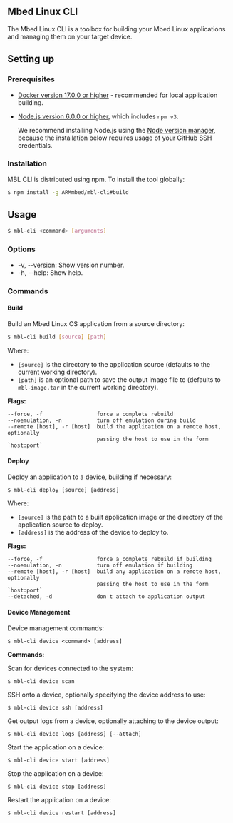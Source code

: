 ## Mbed Linux CLI

The Mbed Linux CLI is a toolbox for building your Mbed Linux applications and managing them on your target device.

<!--Do I have to use it? What other tools can I use?-->
<!--Will anyone be able to install it? Right now the repo is private-->

## Setting up

### Prerequisites

* [Docker version 17.0.0 or higher](https://www.docker.com) - recommended for local application building.
* [Node.js version 6.0.0 or higher](https://nodejs.org), which includes `npm v3`.

    We recommend installing Node.js using the [Node version manager](https://github.com/creationix/nvm), because the installation below requires usage of your GitHub SSH credentials.

### Installation

MBL CLI is distributed using npm. To install the tool globally:

```bash
$ npm install -g ARMmbed/mbl-cli#build
```

## Usage

```bash
$ mbl-cli <command> [arguments]
```

### Options

* -v, --version: Show version number.
* -h, --help: Show help.

### Commands

#### Build

Build an Mbed Linux OS application from a source directory:

```bash
$ mbl-cli build [source] [path]
```

Where:

* `[source]` is the directory to the application source (defaults to the current working directory).
* `[path]` is an optional path to save the output image file to (defaults to `mbl-image.tar` in the current working directory).

**Flags:**

```
--force, -f                 force a complete rebuild
--noemulation, -n           turn off emulation during build
--remote [host], -r [host]  build the application on a remote host, optionally
                            passing the host to use in the form `host:port`
```

#### Deploy

Deploy an application to a device, building if necessary:

```
$ mbl-cli deploy [source] [address]
```

Where:

* `[source]` is the path to a built application image or the directory of the application source to deploy.
* `[address]` is the address of the device to deploy to.

**Flags:**

```
--force, -f                 force a complete rebuild if building
--noemulation, -n           turn off emulation if building
--remote [host], -r [host]  build any application on a remote host, optionally
                            passing the host to use in the form `host:port`
--detached, -d              don't attach to application output
```

#### Device Management

<!--I thought you meant Pelion Device Management. Can I call this "Device operations" or some other horrir designed purely to avoid confusion with our other product?-->

Device management commands:

```
$ mbl-cli device <command> [address]
```

**Commands:**

Scan for devices connected to the system:

```
$ mbl-cli device scan
```

SSH onto a device, optionally specifying the device address to use:

```
$ mbl-cli device ssh [address]
```

Get output logs from a device, optionally attaching to the device output:

```
$ mbl-cli device logs [address] [--attach]
```

Start the application on a device:

```
$ mbl-cli device start [address]
```

Stop the application on a device:

```
$ mbl-cli device stop [address]
```

Restart the application on a device:

```
$ mbl-cli device restart [address]
```
